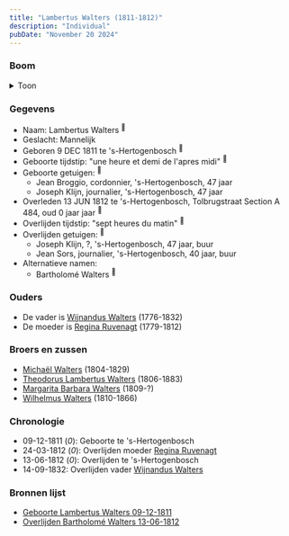 ```yaml
---
title: "Lambertus Walters (1811-1812)"
description: "Individual"
pubDate: "November 20 2024"
---
```


### Boom
<details><summary>Toon</summary>

![test](https://www.plantuml.com/plantuml/svg/XP9TJy8m58Rl-ojEuC8haesXKq8GmIrgr1Zyu99qst5KkfRqT1f2-EzsCCL4XQisv-Czp-dR0LbkR5b8HdEX5jpm0XAUpdEZIvMDjDG6hE6AN0gLPJEH8QJ2f1AtTomMTWa55WaQseR8ea5jbmjaFrHJoObWnG1Wg4s6vcacqhb2ebwlu4Br-n2mDMD7yB0PHMpRqPY8DyLLLX9Ck7JIr01ESErvlkS3DACWFew7JdZrAb1cQ-Xr4vuifucsLcAt3tu8Dy-txWXFuFn75SrBAQTEUPeQJPHenrALT-0nUW3_D6Z34RMkq5YTeqeqfJF7LqEDCHUAmxXyHyLpkqDgEwHu60LHi1SfF8CNL58VvcbtuEvYx7ZyVJozxWTccL1vfTw6E1gw3g-puOezptFBDAN8PtQ9KkeFnxPczHEsMdK5gnVO1UfE5wXIeS--njtooc_xXoUX3zz-7lRc32wZKRMR_tktmqu5pjZxVr-63T3zca9-0W00)
</details>

### Gegevens
- Naam: Lambertus Walters <sup><a href="../s00294/" style="text-decoration:none" title="Geboorte Lambertus Walters 09-12-1811">:link:</a></sup>
- Geslacht: Mannelijk
- Geboren 9 DEC 1811 te 's-Hertogenbosch <sup><a href="../s00294/" style="text-decoration:none" title="Geboorte Lambertus Walters 09-12-1811">:link:</a></sup>
- Geboorte tijdstip: "une heure et demi de l'apres midi" <sup><a href="../s00294/" style="text-decoration:none" title="Geboorte Lambertus Walters 09-12-1811">:link:</a></sup>
- Geboorte getuigen: <sup><a href="../s00294/" style="text-decoration:none" title="Geboorte Lambertus Walters 09-12-1811">:link:</a></sup>
  - Jean Broggio, cordonnier, \'s-Hertogenbosch, 47 jaar
  - Joseph Klijn, journalier, \'s-Hertogenbosch, 47 jaar
- Overleden 13 JUN 1812 te 's-Hertogenbosch, Tolbrugstraat Section A 484, oud 0 jaar jaar <sup><a href="../s00172/" style="text-decoration:none" title="Overlijden Bartholomé Walters 13-06-1812">:link:</a></sup>
- Overlijden tijdstip: "sept heures du matin" <sup><a href="../s00172/" style="text-decoration:none" title="Overlijden Bartholomé Walters 13-06-1812">:link:</a></sup>
- Overlijden getuigen: <sup><a href="../s00172/" style="text-decoration:none" title="Overlijden Bartholomé Walters 13-06-1812">:link:</a></sup>
  - Joseph Klijn, \?, \'s-Hertogenbosch, 47 jaar, buur
  - Jean Sors, journalier, \'s-Hertogenbosch, 40 jaar, buur
- Alternatieve namen:
  - Bartholomé Walters <sup><a href="../s00172/" style="text-decoration:none" title="Overlijden Bartholomé Walters 13-06-1812">:link:</a></sup>

### Ouders
- De vader is [Wijnandus Walters](../i00101/) (1776-1832)
- De moeder is [Regina Ruvenagt](../i00102/) (1779-1812)

### Broers en zussen
- [Michaël Walters](../i00125/) (1804-1829)
- [Theodorus Lambertus Walters](../i00088/) (1806-1883)
- [Margarita Barbara Walters](../i00126/) (1809-?)
- [Wilhelmus Walters](../i00127/) (1810-1866)

### Chronologie
- 09-12-1811 (<i>0</i>): Geboorte te 's-Hertogenbosch
- 24-03-1812 (<i>0</i>): Overlijden moeder [Regina Ruvenagt](../i00102/)
- 13-06-1812 (<i>0</i>): Overlijden te 's-Hertogenbosch
- 14-09-1832: Overlijden vader [Wijnandus Walters](../i00101/)

### Bronnen lijst
- [Geboorte Lambertus Walters 09-12-1811](../s00294/)
- [Overlijden Bartholomé Walters 13-06-1812](../s00172/)